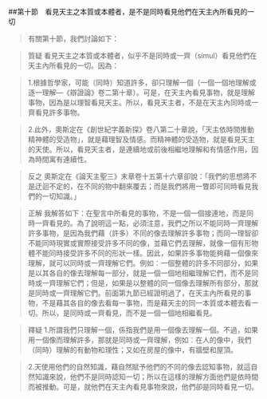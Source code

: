 ##第十節　看見天主之本質或本體者，是不是同時看見他們在天主內所看見的一切　　　　
>有關第十節，我們討論如下：

>質疑	看見天主之本質或本體者，似乎不是同時或一齊（simul）看見他們在天主內所看見的一切。因為：

>1.根據哲學家，可能（同時）知道許多，卻只理解一個（一個一個地理解或逐一理解—《辯證論》卷二第十章）。可是，在天主內看見事物，就是理解事物，因為是以理智看見天主。所以，看見天主者，不是在天主內同時或一齊看見許多事物。

>2.此外，奧斯定在《創世紀字義新探》卷八第二十章說，「天主依時間推動精神體的受造物」，就是藉理智及情感。而精神體的受造物，就是看見天主的天使。所以，看見天主者，是連續地或前後相繼地理解和有情感作用，因為時間寓有連續性。

>反之	奧斯定在《論天主聖三》末章卷十五第十六章卻說：「我們的思想將不是迂迴不定的，在不同的物中翻來覆去；而是我們將用一瞥即可同時看見我們的一切知識。」

>正解	我解答如下：在聖言中所看見的事物，不是一個一個接連地，而是同時一齊看見的。為了說明這一點，必須注意，我們之所以不能同時一齊理解許多事物，是因為我們藉（許多）不同的像去理解許多事物；而同一理智卻不能同時現實或實際接受許多不同的像，並藉它們去理解，就像一個有形物體不能同時接受許多不同的形狀一樣。因此，如果許多事物能夠藉一個像來理解，就可以同時或一齊理解它們。例如︰一個整體的許多不同部分，如果是以其各自的像去理解每一部分，就是一個一個地相繼理解它們，而不是同時或一齊理解它們；但是，如果是以整體的同一個像去理解所有部分，那就是同時或一齊理解它們。前面第九節已經證明過了，在天主內所看見的事物，不是藉其各自的像去看每一事物，而是藉天主的同一本質或本體去看一切。所以，是同時或一齊看見，而不是一個一個地相繼看見。

>釋疑	1.所謂我們只理解一個，係指我們是用一個像去理解一個。不過，如果用一個像而理解許多，那就是同時或一齊理解，例如︰在人的像中，我們（同時）理解的有動物和理性；又如在房屋的像中，有牆壁和屋頂。

>2.天使用他們的自然知識，藉自然賦予他們的不同的像去認知事物，就這自然知識來說，他們不是同時認知一切；所以在這樣的理解方面他們是依時間而被推動。可是，就他們在天主內看見事物來說，他們卻是同時看見一切。
